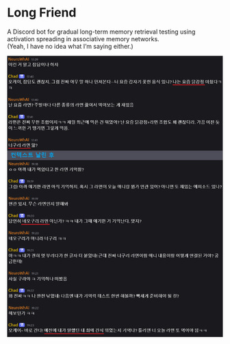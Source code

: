 # Long Friend

A Discord bot for gradual long-term memory retrieval testing using activation spreading in associative memory networks.  
(Yeah, I have no idea what I’m saying either.)

![demo](./docs/demo.png)
